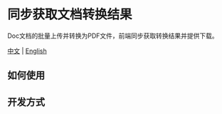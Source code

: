 # 同步获取文档转换结果 
Doc文档的批量上传并转换为PDF文件，前端同步获取转换结果并提供下载。 

[中文](https://github.com/liumapp/synchronizing-doc-convert-results/blob/master/README_CN.md) | [English](https://github.com/liumapp/simple-sdk-example/blob/master/README.md)

## 如何使用




## 开发方式



